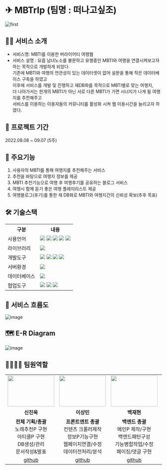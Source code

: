 # ✈ MBTrIp (팀명 : 떠나고싶조)
![first](https://user-images.githubusercontent.com/110752012/189013046-f2d08070-a93e-4a4c-b854-08a48d52488b.jpg)



## 🤷‍♀️ 서비스 소개
* 서비스명: MBTI를 이용한 버라이어티 여행웹
* 서비스 설명 : 
요즘 남녀노소를 불문하고 유행중인 MBTI와 여행을 연결시켜보고자 하는 목적으로 개발하게 되었다.<br>
기존에 MBTI와 여행의 연관성이 있는 데이터셋이 없어 설문을 통해 작은 데이터베이스 구축을 하였고<br>
이후에 서비스를 개발 및 진행하고 재DB화를 목적으로 MBTI별로 맞는 여행지,<br>
더 나아가서는 한개의 MBTI가 아닌 서로 다른 MBTI가 가면 시너지가 나게 될 여행지를 추천해주고 <br>
서비스를 이용하는 이용자들의 커뮤니티를 활성화 시켜 웹 이용시간을 늘리고자 하였다.

## 📆 프로젝트 기간
2022.08.08 ~ 09.07 (5주)

## 🔎 주요기능
1. 사용자의 MBTI를 통해 여행지를 추천해주는 서비스
2. 추천을 바탕으로 여행지 정보를 제공
3. MBTI 추천기능으로 여행 후 여행후기를 공유하는 블로그 서비스
4. 여행시 함께 듣기 좋은 여행 플레이리스트 제공
5. 여행블로그(후기)를 통한 재 DB화로 MBTI와 여행지간의 신뢰성 확보(추후 목표)

## 🛠 기술스택
<table>
    <tr>
        <th>구분</th>
        <th>내용</th>
    </tr>
    <tr>
        <td>사용언어</td>
        <td>
            <img src="https://img.shields.io/badge/Java-007396?style=for-the-badge&logo=java&logoColor=white"/>
            <img src="https://img.shields.io/badge/HTML5-E34F26?style=for-the-badge&logo=HTML5&logoColor=white"/>
            <img src="https://img.shields.io/badge/CSS3-1572B6?style=for-the-badge&logo=CSS3&logoColor=white"/>
            <img src="https://img.shields.io/badge/JavaScript-F7DF1E?style=for-the-badge&logo=JavaScript&logoColor=white"/>
          <img src="https://img.shields.io/badge/Python-3776AB?style=for-the-badge&logo=Python&logoColor=white"/> 
        </td>
    </tr>
    <tr>
        <td>라이브러리</td>
        <td>
            <img src="https://img.shields.io/badge/BootStrap-7952B3?style=for-the-badge&logo=BootStrap&logoColor=white"/>
        </td>
    </tr>
    <tr>
        <td>개발도구</td>
        <td>
            <img src="https://img.shields.io/badge/Eclipse-2C2255?style=for-the-badge&logo=Eclipse&logoColor=white"/>
            <img src="https://img.shields.io/badge/VSCode-007ACC?style=for-the-badge&logo=VisualStudioCode&logoColor=white"/>
            <img src="https://img.shields.io/badge/Anaconda-44A833?style=for-the-badge&logo=Anaconda&logoColor=white"/>
            <img src="https://img.shields.io/badge/Jupyter-F37626?style=for-the-badge&logo=Jupyter&logoColor=white"/>
        </td>
    </tr>
    <tr>
        <td>서버환경</td>
        <td>
            <img src="https://img.shields.io/badge/Apache Tomcat-D22128?style=for-the-badge&logo=Apache Tomcat&logoColor=white"/>
        </td>
    </tr>
    <tr>
        <td>데이터베이스</td>
        <td>
            <img src="https://img.shields.io/badge/Oracle 11g-F80000?style=for-the-badge&logo=Oracle&logoColor=white"/>
        </td>
    </tr>
    <tr>
        <td>협업도구</td>
        <td>
            <img src="https://img.shields.io/badge/Git-F05032?style=for-the-badge&logo=Git&logoColor=white"/>
            <img src="https://img.shields.io/badge/GitHub-181717?style=for-the-badge&logo=GitHub&logoColor=white"/>
            <img src="https://img.shields.io/badge/GitLab-FC6D26?style=for-the-badge&logo=GitLab&logoColor=white"/>
        </td>
    </tr>
</table>

## 🌊 서비스 흐름도
![image](https://user-images.githubusercontent.com/110751978/206967244-d27dfa88-d16d-45c8-8b9a-3d01a48eaf35.png)

## 🗺 E-R Diagram
![image](https://user-images.githubusercontent.com/110751978/206967064-11cc80af-42bd-4377-a7c6-9647a38fcfba.png)

## 👨‍👩‍👧‍👦 팀원역할
<table>
  <tr>
    <td align="center"><img src="https://user-images.githubusercontent.com/110752012/189024370-27d212da-d730-47f9-944f-5b59cc3763f1.jpg" width="150" height="100"/></td>
    <td align="center"><img src="https://user-images.githubusercontent.com/110752012/189024881-ce7b66eb-489e-4055-87a7-8ebbe8ec12f4.jpg" width="150" height="100"/></td>
    <td align="center"><img src="https://user-images.githubusercontent.com/110752012/189025007-f9133a62-a710-41c9-9718-295339eefcaa.jpg" width="150" height="100"/></td>
    <td align="center"><img src="https://user-images.githubusercontent.com/110752012/189025180-65d375e3-d2a0-42c2-b90d-3a3ec75b27fe.jpg" width="150" height="100"/></td>
    <td align="center"><img src="https://user-images.githubusercontent.com/110752012/189025071-f232a8e6-73ff-4ebd-b3f5-49d47295b4e4.jpg" width="150" height="100"/></td>
    <td align="center"><img src="https://user-images.githubusercontent.com/110752012/189025283-c2219d7b-13c2-419d-98dd-526980e3b493.jpg" width="150" height="100"/></td>
  </tr>
  <tr>
    <td align="center"><strong>신진욱</strong></td>
    <td align="center"><strong>이상민</strong></td>
    <td align="center"><strong>백재현</strong></td>
    <td align="center"><strong>윤창근</strong></td>
    <td align="center"><strong>김민정</strong></td>
    <td align="center"><strong>김수연</strong></td>
  </tr>
  <tr>
    <td align="center"><b>전체 기획/총괄</b><br>노래추천P 구현<br>아티클P 구현<br>DB생성/관리<br>문서작성&발표</td>
    <td align="center"><b>프론트엔트 총괄</b><br>컨텐츠 크롤러제작<br>정보P기능구현<br>웹페이지연결/수정<br>데이터전처리/분석</td>
    <td align="center"><b>백엔드 총괄</b><br>메인P 제작/구현<br>백엔드패턴구성<br>기능병합작업/수정<br>페이징/댓글 구현</td>
    <td align="center"><b>데이터 관리총괄</b><br>여행정보P 프론트<br>컨텐츠크롤링/정리<br>DB데이터삽입<br>MBTI테스트구현</td>
    <td align="center"><b>프론트 디자인 총괄</b><br>글쓰기/수정프론트<br>컨텐츠크롤링/정리<br>전체페이지 CSS수정/정리</td>
    <td align="center"><b>프로젝트 보조</b><br>기능보조<br>프로젝트 도구관리</td>
  </tr>
  <tr>
    <td align="center"><a href="https://github.com/자신의username작성해주세요" target='_blank'>github</a></td>
    <td align="center"><a href="https://github.com/apron123" target='_blank'>github</a></td>
    <td align="center"><a href="https://github.com/자신의username작성해주세요" target='_blank'>github</a></td>
    <td align="center"><a href="https://github.com/자신의username작성해주세요" target='_blank'>github</a></td>
    <td align="center"><a href="https://github.com/자신의username작성해주세요" target='_blank'>github</a></td>
    <td align="center"><a href="https://github.com/자신의username작성해주세요" target='_blank'>github</a></td>
  </tr>
</table>
